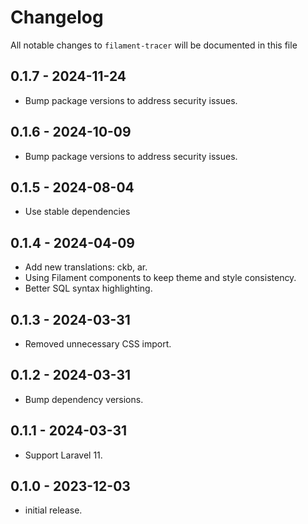 # Changelog

All notable changes to `filament-tracer` will be documented in this file

## 0.1.7 - 2024-11-24
-   Bump package versions to address security issues.

## 0.1.6 - 2024-10-09
-   Bump package versions to address security issues.

## 0.1.5 - 2024-08-04
-   Use stable dependencies

## 0.1.4 - 2024-04-09

-   Add new translations: ckb, ar.
-   Using Filament components to keep theme and style consistency.
-   Better SQL syntax highlighting.

## 0.1.3 - 2024-03-31

-   Removed unnecessary CSS import.

## 0.1.2 - 2024-03-31

-   Bump dependency versions.

## 0.1.1 - 2024-03-31

-   Support Laravel 11.

## 0.1.0 - 2023-12-03

-   initial release.
